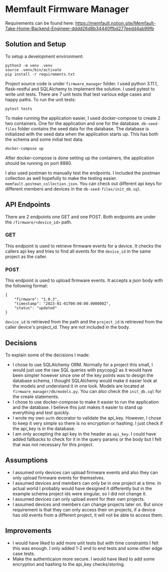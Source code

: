 # Memfault Firmware Manager

Requirements can be found here: 
https://memfault.notion.site/Memfault-Take-Home-Backend-Engineer-dddd26d8b34440ffbd277eedd4ab99fb

## Solution and Setup

To setup a development environment:
```
python3 -m venv .venv
source .venv/bin/activate
pip install -r requirements.txt
```

Project source code is under `firmware_manager` folder. I used python 3.11.1, flask-restful and SQLAlchemy to implement the solution.
I used pytest to write unit tests. 
There are 7 unit tests that test various edge cases and happy paths. To run the unit tests:
```
pytest tests
```

To make running the application easier, I used docker-compose to create 2 two containers. One for the application and one for the database.
`db-seed-files` folder contains the seed data for the database. The database is initialized with the seed data when the application starts up.
This has both the schema and some initial test data.
```
docker-compose up
```

After docker-compose is done setting up the containers, the application should be running on port 8880.

I also used postman to manually test the endpoints. I included the postman collection as well hopefully to make the testing easier.
`memfault.postman_collection.json`. You can check out different api keys for different members and devices in the `db-seed-files/init_db.sql`.



## API Endpoints

There are 2 endpoints one GET and one POST. Both endpoints are under the `/firmware/<device_id>` path.

### GET
This endpoint is used to retrieve firmware events for a device. It checks the callers api key and tries to find all events for the `device_id` in the same project as the caller.

### POST
This endpoint is used to upload firmware events. It accepts a json body with the following format:
```
{
    "firmware": "1.0.3",
    "timestamp": "2023-01-01T00:00:00.000000Z",
    "status": "updated"
}
```
`device_id` is retrieved from the path and the `project_id` is retrieved from the caller device's project_id. They are not included in the body.

## Decisions

To explain some of the decisions I made:

- I chose to use SQLAlchemy ORM. Normally for a project this small, I would just use the raw SQL queries with psycopg2 as it would have been simpler 
however since one of the key points was to design the database schema, I thought SQLAlchemy would make it easier look at the models and understand it in one look. Models are located at ``firmware_manager/db/models.py``. You can also check the `init_db.sql` for the create statements.
- I chose to use docker-compose to make it easier to run the application and the database. I believe this just makes it easier to stand up everything and test quickly.
- I wrote my own `auth` decorator to validate the api_key. However, I chose to keep it very simple so there is no encryption or hashing. I just check if the api_key is in the database.
- I am only accepting the api key in the header as `api_key`. I could have added fallbacks to check for it in the query params or the body but I felt that was not necessary for this project.


## Assumptions
- I assumed only devices can upload firmware events and also they can only upload firmware events for themselves.
- I assumed devices and members can only be in one project at a time. In actual world I probably would have designed it differently but in the example schema project ids were singular, so I did not change it.
- I assumed devices can only upload event for their own projects.
- I assumed devices and members can change projects later on. But since requirement is that they can only access their on projects, if a device has old events from a different project, it will not be able to access them.

## Improvements
- I would have liked to add more unit tests but with time constraints I felt this was enough. I only added 1-2 end to end tests and some other edge case tests. 
- Make the authenticaion more secure. I would have liked to add some encryption and hashing to the api_key checks/storing.